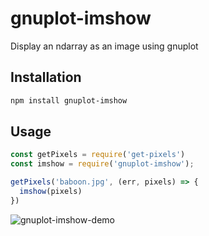 # gnuplot-imshow
Display an ndarray as an image using gnuplot


## Installation

```bash
npm install gnuplot-imshow
```

## Usage

```js
const getPixels = require('get-pixels')
const imshow = require('gnuplot-imshow');

getPixels('baboon.jpg', (err, pixels) => {
  imshow(pixels)
})
```
![gnuplot-imshow-demo](https://user-images.githubusercontent.com/11301627/67698335-75587a00-f9aa-11e9-87f4-d4b4cef8e4c7.png)
